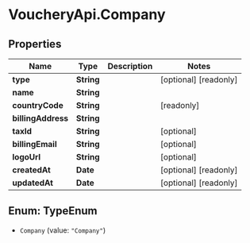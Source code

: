 # VoucheryApi.Company

## Properties

Name | Type | Description | Notes
------------ | ------------- | ------------- | -------------
**type** | **String** |  | [optional] [readonly] 
**name** | **String** |  | 
**countryCode** | **String** |  | [readonly] 
**billingAddress** | **String** |  | 
**taxId** | **String** |  | [optional] 
**billingEmail** | **String** |  | [optional] 
**logoUrl** | **String** |  | [optional] 
**createdAt** | **Date** |  | [optional] [readonly] 
**updatedAt** | **Date** |  | [optional] [readonly] 



## Enum: TypeEnum


* `Company` (value: `"Company"`)




